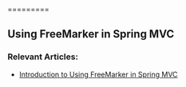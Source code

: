 =========

## Using FreeMarker in Spring MVC


### Relevant Articles:
- [Introduction to Using FreeMarker in Spring MVC](https://www.baeldung.com/freemarker-in-spring-mvc-tutorial)
